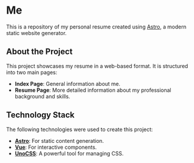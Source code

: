 # Me

This is a repository of my personal resume created using [Astro](https://astro.build/), a modern static website generator.

## About the Project

This project showcases my resume in a web-based format. It is structured into two main pages:

- **Index Page**: General information about me.
- **Resume Page**: More detailed information about my professional background and skills.

## Technology Stack

The following technologies were used to create this project:

- **[Astro](https://astro.build/)**: For static content generation.
- **[Vue](https://vuejs.org/)**: For interactive components.
- **[UnoCSS](https://unocss.dev/)**: A powerful tool for managing CSS.

